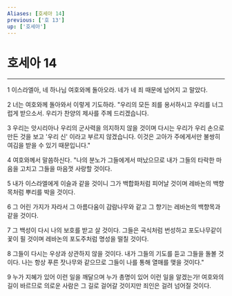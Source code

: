```yaml
---
Aliases: [호세아 14]
previous: ['호 13']
up: ['호세아']
---
```

# 호세아 14

***


1 이스라엘아, 네 하나님 여호와께 돌아오라. 네가 네 죄 때문에 넘어지 고 말았다. 

2 너는 여호와께 돌아와서 이렇게 기도하라. "우리의 모든 죄를 용서하시고 우리를 너그럽게 받으소서. 우리가 찬양의 제사를 주께 드리겠습니다. 

3 우리는 앗시리아나 우리의 군사력을 의지하지 않을 것이며 다시는 우리가 우리 손으로 만든 것을 보고 '우리 신' 이라고 부르지 않겠습니다. 이것은 고아가 주에게서만 불쌍히 여김을 받을 수 있기 때문입니다." 

4 여호와께서 말씀하신다. "나의 분노가 그들에게서 떠났으므로 내가 그들의 타락한 마음을 고치고 그들을 마음껏 사랑할 것이다. 

5 내가 이스라엘에게 이슬과 같을 것이니 그가 백합화처럼 피어날 것이며 레바논의 백향목처럼 뿌리를 박을 것이다. 

6 그 어린 가지가 자라서 그 아름다움이 감람나무와 같고 그 향기는 레바논의 백향목과 같을 것이다. 

7 그 백성이 다시 나의 보호를 받고 살 것이다. 그들은 곡식처럼 번성하고 포도나무같이 꽃이 필 것이며 레바논의 포도주처럼 명성을 떨칠 것이다. 

8 그들이 다시는 우상과 상관하지 않을 것이다. 내가 그들의 기도를 듣고 그들을 돌볼 것이다. 나는 항상 푸른 잣나무와 같으므로 그들이 나를 통해 열매를 맺을 것이다." 

9 누가 지혜가 있어 이런 일을 깨달으며 누가 총명이 있어 이런 일을 알겠는가! 여호와의 길이 바르므로 의로운 사람은 그 길로 걸어갈 것이지만 죄인은 걸려 넘어질 것이다.
